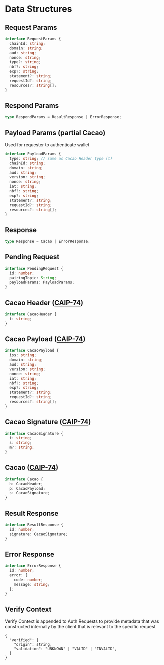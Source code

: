 # Data Structures

## Request Params

```typescript
interface RequestParams {
  chainId: string;
  domain: string;
  aud: string;
  nonce: string;
  type?: string;
  nbf?: string;
  exp?: string;
  statement?: string;
  requestId?: string;
  resources?: string[];
}
```

## Respond Params

```typescript
type RespondParams = ResultResponse | ErrorResponse;
```

## Payload Params (partial Cacao)

Used for requester to authenticate wallet

```typescript
interface PayloadParams {
  type: string; // same as Cacao Header type (t)
  chainId: string;
  domain: string;
  aud: string;
  version: string;
  nonce: string;
  iat: string;
  nbf?: string;
  exp?: string;
  statement?: string;
  requestId?: string;
  resources?: string[];
}
```

## Response

```typescript
type Response = Cacao | ErrorResponse;
```

## Pending Request

```typescript
interface PendingRequest {
  id: number;
  pairingTopic: String;
  payloadParams: PayloadParams;
}
```

## Cacao Header ([CAIP-74](https://github.com/ChainAgnostic/CAIPs/blob/master/CAIPs/caip-74.md))

```typescript
interface CacaoHeader {
  t: string;
}
```

## Cacao Payload ([CAIP-74](https://github.com/ChainAgnostic/CAIPs/blob/master/CAIPs/caip-74.md))

```typescript
interface CacaoPayload {
  iss: string;
  domain: string;
  aud: string;
  version: string;
  nonce: string;
  iat: string;
  nbf?: string;
  exp?: string;
  statement?: string;
  requestId?: string;
  resources?: string[];
}
```

## Cacao Signature ([CAIP-74](https://github.com/ChainAgnostic/CAIPs/blob/master/CAIPs/caip-74.md))

```typescript
interface CacaoSignature {
  t: string;
  s: string;
  m?: string;
}
```

## Cacao ([CAIP-74](https://github.com/ChainAgnostic/CAIPs/blob/master/CAIPs/caip-74.md))

```typescript
interface Cacao {
  h: CacaoHeader;
  p: CacaoPayload;
  s: CacaoSignature;
}
```

## Result Response

```typescript
interface ResultResponse {
  id: number;
  signature: CacaoSignature;
}
```

## Error Response

```typescript
interface ErrorResponse {
  id: number;
  error: {
    code: number;
    message: string;
  };
}
```

## Verify Context

Verify Context is appended to Auth Requests to provide metadata that was constructed internally by the client that is relevant to the specific request

```jsonc
{
  "verified": {
    "origin": string,
    "validation": "UNKNOWN" | "VALID" | "INVALID",
  }
}
```
